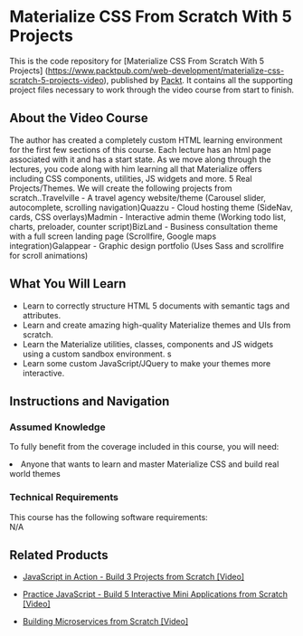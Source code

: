 


# Materialize CSS From Scratch With 5 Projects	
This is the code repository for [Materialize CSS From Scratch With 5 Projects] (https://www.packtpub.com/web-development/materialize-css-scratch-5-projects-video), published by [Packt](https://www.packtpub.com/?utm_source=github). It contains all the supporting project files necessary to work through the video course from start to finish.
## About the Video Course
The author has created a completely custom HTML learning environment for the first few sections of this course. Each lecture has an html page associated with it and has a start state. As we move along through the lectures, you code along with him learning all that Materialize offers including CSS components, utilities, JS widgets and more. 5 Real Projects/Themes. We will create the following projects from scratch..Travelville - A travel agency website/theme (Carousel slider, autocomplete, scrolling navigation)Quazzu - Cloud hosting theme (SideNav, cards, CSS overlays)Madmin - Interactive admin theme (Working todo list, charts, preloader, counter script)BizLand - Business consultation theme with a full screen landing page (Scrollfire, Google maps integration)Galappear - Graphic design portfolio (Uses Sass and scrollfire for scroll animations)

<H2>What You Will Learn</H2>
<DIV class=book-info-will-learn-text>
<UL>
<LI> Learn to correctly structure HTML 5 documents with semantic tags and attributes. </LI>
<LI> Learn and create amazing high-quality Materialize themes and UIs from scratch. </LI>
<LI> Learn the Materialize utilities, classes, components and JS widgets using a custom sandbox environment. s</LI>
<LI> Learn some custom JavaScript/JQuery to make your themes more interactive.</LI>
</UL></DIV>

## Instructions and Navigation
### Assumed Knowledge
To fully benefit from the coverage included in this course, you will need:<br/>
<DIV class=book-info-will-learn-text>
<LI> Anyone that wants to learn and master Materialize CSS and build real world themes</LI> 
<DIV>

### Technical Requirements
This course has the following software requirements:<br/>
N/A

## Related Products
* [JavaScript in Action - Build 3 Projects from Scratch [Video]](https://www.packtpub.com/application-development/javascript-action-build-3-projects-scratch-video)

* [Practice JavaScript - Build 5 Interactive Mini Applications from Scratch [Video]](https://www.packtpub.com/application-development/practice-javascript-build-5-interactive-mini-applications-scratch-video)

* [Building Microservices from Scratch [Video]](https://www.packtpub.com/application-development/building-microservices-scratch-video)
